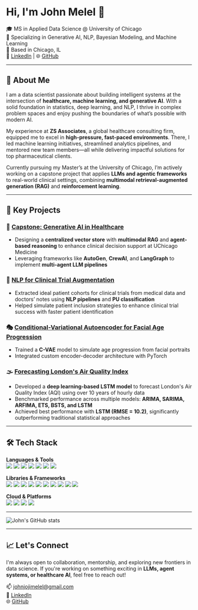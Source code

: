 # Hi, I'm John Melel 👋

🎓 MS in Applied Data Science @ University of Chicago  
🧠 Specializing in Generative AI, NLP, Bayesian Modeling, and Machine Learning  
📍 Based in Chicago, IL  
🔗 [LinkedIn](https://www.linkedin.com/in/johnmelel) | 🌐 [GitHub](https://github.com/johnmelel)

---

## 🧭 About Me

I am a data scientist passionate about building intelligent systems at the intersection of **healthcare, machine learning, and generative AI**. With a solid foundation in statistics, deep learning, and NLP, I thrive in complex problem spaces and enjoy pushing the boundaries of what’s possible with modern AI.

My experience at **ZS Associates**, a global healthcare consulting firm, equipped me to excel in **high-pressure, fast-paced environments**. There, I led machine learning initiatives, streamlined analytics pipelines, and mentored new team members—all while delivering impactful solutions for top pharmaceutical clients.

Currently pursuing my Master’s at the University of Chicago, I’m actively working on a capstone project that applies **LLMs and agentic frameworks** to real-world clinical settings, combining **multimodal retrieval-augmented generation (RAG)** and **reinforcement learning**.

---

## 🔬 Key Projects

### 🧠 [Capstone: Generative AI in Healthcare](https://github.com/johnmelel/capstone)
- Designing a **centralized vector store** with **multimodal RAG** and **agent-based reasoning** to enhance clinical decision support at UChicago Medicine
- Leveraging frameworks like **AutoGen**, **CrewAI**, and **LangGraph** to implement **multi-agent LLM pipelines**

### 🧪 [NLP for Clinical Trial Augmentation](https://github.com/johnmelel/MachineLearning1_CT)
- Extracted ideal patient cohorts for clinical trials from medical data and doctors’ notes using **NLP pipelines** and **PU classification**
- Helped simulate patient inclusion strategies to enhance clinical trial success with faster patient identification

### 🎭 [Conditional-Variational Autoencoder for Facial Age Progression](https://github.com/bhstoller/AgeTransform-VAE)
- Trained a **C-VAE** model to simulate age progression from facial portraits
- Integrated custom encoder-decoder architecture with PyTorch

### 🌫 [Forecasting London's Air Quality Index](https://github.com/johnmelel/TimeSeries_AQI_Forecasting)
- Developed a **deep learning-based LSTM model** to forecast London's Air Quality Index (AQI) using over 10 years of hourly data
- Benchmarked performance across multiple models: **ARIMA, SARIMA, ARFIMA, ETS, BSTS, and LSTM**
- Achieved best performance with **LSTM (RMSE = 10.2)**, significantly outperforming traditional statistical approaches

---

## 🛠 Tech Stack

<div align="left">

**Languages & Tools**  
<img src="https://img.shields.io/badge/-Python-black?style=flat-square&logo=python" />
<img src="https://img.shields.io/badge/-SQL-black?style=flat-square&logo=postgresql" />
<img src="https://img.shields.io/badge/-R-black?style=flat-square&logo=r" />
<img src="https://img.shields.io/badge/-C++-black?style=flat-square&logo=c%2B%2B" />
<img src="https://img.shields.io/badge/-Cypher-black?style=flat-square&logo=neo4j" />
<img src="https://img.shields.io/badge/-PySpark-black?style=flat-square&logo=apachespark" />
<img src="https://img.shields.io/badge/-Tableau-black?style=flat-square&logo=tableau" />

**Libraries & Frameworks**  
<img src="https://img.shields.io/badge/-PyTorch-black?style=flat-square&logo=pytorch" />
<img src="https://img.shields.io/badge/-TensorFlow-black?style=flat-square&logo=tensorflow" />
<img src="https://img.shields.io/badge/-Keras-black?style=flat-square&logo=keras" />
<img src="https://img.shields.io/badge/-scikit--learn-black?style=flat-square&logo=scikitlearn" />
<img src="https://img.shields.io/badge/-XGBoost-black?style=flat-square&logo=marketo" />
<img src="https://img.shields.io/badge/-Seaborn-black?style=flat-square&logo=seaborn" />
<img src="https://img.shields.io/badge/-spaCy-black?style=flat-square&logo=spacy" />
<img src="https://img.shields.io/badge/-Hugging%20Face-black?style=flat-square&logo=huggingface" />
<img src="https://img.shields.io/badge/-LangChain-black?style=flat-square&logo=openai" />
<img src="https://img.shields.io/badge/-CrewAI-black?style=flat-square&logo=agent" />

**Cloud & Platforms**  
<img src="https://img.shields.io/badge/-AWS-black?style=flat-square&logo=amazonaws" />
<img src="https://img.shields.io/badge/-GCP-black?style=flat-square&logo=googlecloud" />
<img src="https://img.shields.io/badge/-Dataiku-black?style=flat-square&logo=dataiku" />
<img src="https://img.shields.io/badge/-Snowflake-black?style=flat-square&logo=snowflake" />

</div>

---

![John's GitHub stats](https://github-readme-stats.vercel.app/api?username=johnmelel&show_icons=true&theme=default)

---

## 📈 Let's Connect

I'm always open to collaboration, mentorship, and exploring new frontiers in data science. If you're working on something exciting in **LLMs, agent systems, or healthcare AI**, feel free to reach out!

📫 [johnjojimelel@gmail.com](mailto:johnjojimelel@gmail.com)  
🔗 [LinkedIn](https://www.linkedin.com/in/johnmelel)  
🌐 [GitHub](https://github.com/johnmelel)
